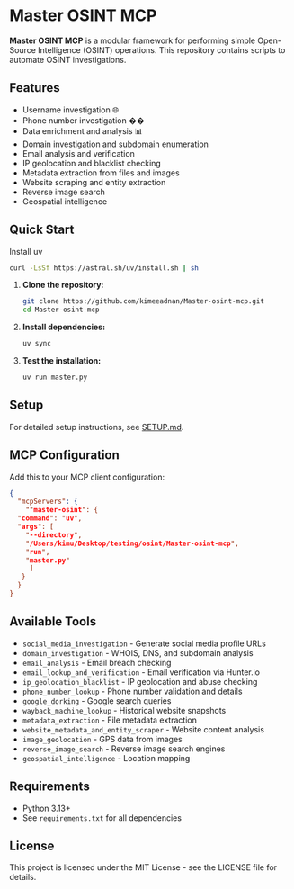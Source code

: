 # Master OSINT MCP

**Master OSINT MCP** is a modular framework for performing simple Open-Source Intelligence (OSINT) operations. This repository contains scripts to automate OSINT investigations.

## Features

* Username investigation 🌐
* Phone number investigation ��
* Data enrichment and analysis 📊
* Domain investigation and subdomain enumeration
* Email analysis and verification
* IP geolocation and blacklist checking
* Metadata extraction from files and images
* Website scraping and entity extraction
* Reverse image search
* Geospatial intelligence

## Quick Start

Install uv
```bash
curl -LsSf https://astral.sh/uv/install.sh | sh
```

1. **Clone the repository:**
   ```bash
   git clone https://github.com/kimeeadnan/Master-osint-mcp.git
   cd Master-osint-mcp
   ```

2. **Install dependencies:**
   ```bash
   uv sync
   ```

3. **Test the installation:**
   ```bash
   uv run master.py
   ```

## Setup

For detailed setup instructions, see [SETUP.md](SETUP.md).

## MCP Configuration

Add this to your MCP client configuration:

```json
{
  "mcpServers": {
    ""master-osint": {
  "command": "uv",
  "args": [
    "--directory",
    "/Users/kimu/Desktop/testing/osint/Master-osint-mcp",
    "run",
    "master.py"
     ]
   }
  }
}
```

## Available Tools

- `social_media_investigation` - Generate social media profile URLs
- `domain_investigation` - WHOIS, DNS, and subdomain analysis
- `email_analysis` - Email breach checking
- `email_lookup_and_verification` - Email verification via Hunter.io
- `ip_geolocation_blacklist` - IP geolocation and abuse checking
- `phone_number_lookup` - Phone number validation and details
- `google_dorking` - Google search queries
- `wayback_machine_lookup` - Historical website snapshots
- `metadata_extraction` - File metadata extraction
- `website_metadata_and_entity_scraper` - Website content analysis
- `image_geolocation` - GPS data from images
- `reverse_image_search` - Reverse image search engines
- `geospatial_intelligence` - Location mapping

## Requirements

- Python 3.13+
- See `requirements.txt` for all dependencies

## License

This project is licensed under the MIT License - see the LICENSE file for details.

